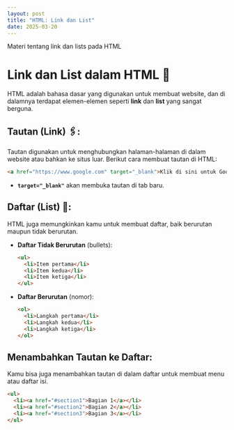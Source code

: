 ```yaml
---
layout: post
title: "HTML: Link dan List"
date: 2025-03-20
---
```

 
Materi tentang link dan lists pada HTML

# Link dan List dalam HTML 🔗

HTML adalah bahasa dasar yang digunakan untuk membuat website, dan di dalamnya terdapat elemen-elemen seperti **link** dan **list** yang sangat berguna.

## Tautan (Link) 🖇️:

Tautan digunakan untuk menghubungkan halaman-halaman di dalam website atau bahkan ke situs luar. Berikut cara membuat tautan di HTML:

```html
<a href="https://www.google.com" target="_blank">Klik di sini untuk Google</a>
```

- **`target="_blank"`** akan membuka tautan di tab baru.

## Daftar (List) 📜:

HTML juga memungkinkan kamu untuk membuat daftar, baik berurutan maupun tidak berurutan.

- **Daftar Tidak Berurutan** (bullets):

  ```html
  <ul>
    <li>Item pertama</li>
    <li>Item kedua</li>
    <li>Item ketiga</li>
  </ul>
  ```

- **Daftar Berurutan** (nomor):
  ```html
  <ol>
    <li>Langkah pertama</li>
    <li>Langkah kedua</li>
    <li>Langkah ketiga</li>
  </ol>
  ```

## Menambahkan Tautan ke Daftar:

Kamu bisa juga menambahkan tautan di dalam daftar untuk membuat menu atau daftar isi.

```html
<ul>
  <li><a href="#section1">Bagian 1</a></li>
  <li><a href="#section2">Bagian 2</a></li>
  <li><a href="#section3">Bagian 3</a></li>
</ul>
```
